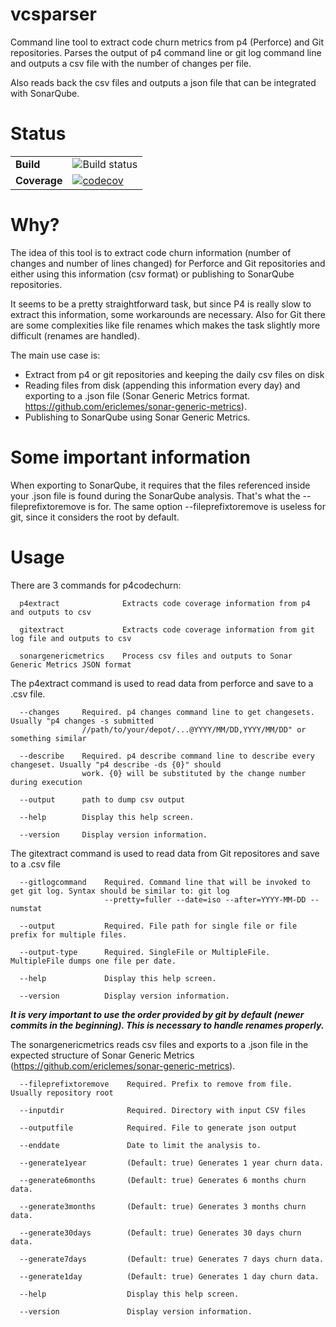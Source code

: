 # vcsparser

Command line tool to extract code churn metrics from p4 (Perforce) and Git repositories. Parses the output of p4 command line or git log command line and outputs a csv file with the number of changes per file.

Also reads back the csv files and outputs a json file that can be integrated with SonarQube.


# Status

| | |
| --- | --- |
| **Build** | ![Build status](https://img.shields.io/appveyor/ci/ericlemes/p4codechurn.svg)|
| **Coverage** | [![codecov](https://codecov.io/gh/ericlemes/vcsparser/branch/master/graph/badge.svg)](https://codecov.io/gh/ericlemes/p4codechurn) |


# Why?

The idea of this tool is to extract code churn information (number of changes and number of lines changed) for Perforce and Git repositories and either using this information (csv format) or publishing to SonarQube repositories.

It seems to be a pretty straightforward task, but since P4 is really slow to extract this information, some workarounds are necessary. Also for Git there are some complexities like file renames which makes the task slightly more difficult (renames are handled).
 
The main use case is:

- Extract from p4 or git repositories and keeping the daily csv files on disk
- Reading files from disk (appending this information every day) and exporting to a .json file (Sonar Generic Metrics format. https://github.com/ericlemes/sonar-generic-metrics).
- Publishing to SonarQube using Sonar Generic Metrics.


# Some important information

When exporting to SonarQube, it requires that the files referenced inside your .json file is found during the SonarQube analysis. That's what the --fileprefixtoremove is for. The same option --fileprefixtoremove is useless for git, since it considers the root by default.


# Usage

There are 3 commands for p4codechurn:

```
  p4extract              Extracts code coverage information from p4 and outputs to csv

  gitextract             Extracts code coverage information from git log file and outputs to csv

  sonargenericmetrics    Process csv files and outputs to Sonar Generic Metrics JSON format
```

The p4extract command is used to read data from perforce and save to a .csv file. 

```
  --changes     Required. p4 changes command line to get changesets. Usually "p4 changes -s submitted
                //path/to/your/depot/...@YYYY/MM/DD,YYYY/MM/DD" or something similar
  
  --describe    Required. p4 describe command line to describe every changeset. Usually "p4 describe -ds {0}" should
                work. {0} will be substituted by the change number during execution
  
  --output      path to dump csv output
  
  --help        Display this help screen.
  
  --version     Display version information.
```

The gitextract command is used to read data from Git repositores and save to a .csv file 

```
  --gitlogcommand    Required. Command line that will be invoked to get git log. Syntax should be similar to: git log
                     --pretty=fuller --date=iso --after=YYYY-MM-DD --numstat

  --output           Required. File path for single file or file prefix for multiple files.

  --output-type      Required. SingleFile or MultipleFile. MultipleFile dumps one file per date.

  --help             Display this help screen.

  --version          Display version information.
```

***It is very important to use the order provided by git by default (newer commits in the beginning). This is necessary to handle renames properly.***

The sonargenericmetrics reads csv files and exports to a .json file in the expected structure of Sonar Generic Metrics (https://github.com/ericlemes/sonar-generic-metrics). 

```
  --fileprefixtoremove    Required. Prefix to remove from file. Usually repository root

  --inputdir              Required. Directory with input CSV files

  --outputfile            Required. File to generate json output

  --enddate               Date to limit the analysis to.

  --generate1year         (Default: true) Generates 1 year churn data.

  --generate6months       (Default: true) Generates 6 months churn data.

  --generate3months       (Default: true) Generates 3 months churn data.

  --generate30days        (Default: true) Generates 30 days churn data.

  --generate7days         (Default: true) Generates 7 days churn data.

  --generate1day          (Default: true) Generates 1 day churn data.

  --help                  Display this help screen.

  --version               Display version information.
  
 ```
